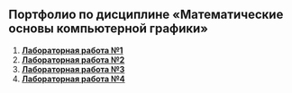 ## Портфолио по дисциплине «Математические основы компьютерной графики»

1. **[Лабораторная работа №1](https://github.com/AdaevR/portfolio-comp-graphics/tree/main/LR1)**
2. **[Лабораторная работа №2](https://github.com/AdaevR/portfolio-comp-graphics/tree/main/LR2)**
3. **[Лабораторная работа №3](https://github.com/AdaevR/portfolio-comp-graphics/tree/main/LR3)**
4. **[Лабораторная работа №4](https://github.com/AdaevR/portfolio-comp-graphics/tree/main/LR4)**